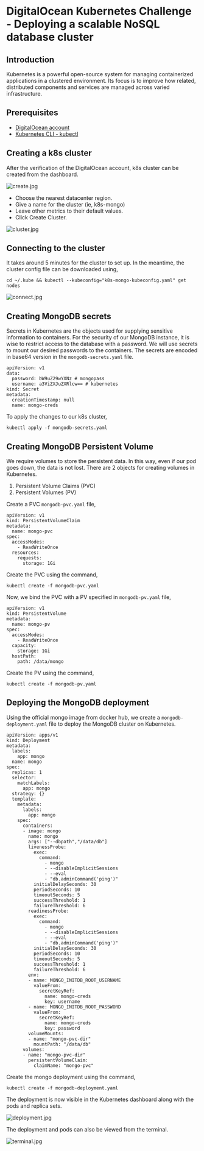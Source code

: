 # DigitalOcean Kubernetes Challenge - Deploying a scalable NoSQL database cluster
## Introduction
Kubernetes is a powerful open-source system for managing containerized applications in a clustered environment. Its focus is to improve how related, distributed components and services are managed across varied infrastructure.

## Prerequisites
- [DigitalOcean account](https://cloud.digitalocean.com/)
- [Kubernetes CLI - kubectl](https://kubernetes.io/docs/tasks/tools/#kubectl)

## Creating a k8s cluster
After the verification of the DigitalOcean account, k8s cluster can be created from the dashboard.

![create.jpg](images/create.jpg)

- Choose the nearest datacenter region.
- Give a name for the cluster (ie, k8s-mongo)
- Leave other metrics to their default values.
- Click Create Cluster.

![cluster.jpg](images/cluster.jpg)

## Connecting to the cluster
It takes around 5 minutes for the cluster to set up. In the meantime, the cluster config file can be downloaded using,
```
cd ~/.kube && kubectl --kubeconfig="k8s-mongo-kubeconfig.yaml" get nodes
```

![connect.jpg](images/connect.jpg)

## Creating MongoDB secrets
Secrets in Kubernetes are the objects used for supplying sensitive information to containers. For the security of our MongoDB instance, it is wise to restrict access to the database with a password. We will use secrets to mount our desired passwords to the containers. The secrets are encoded in base64 version in the `mongodb-secrets.yaml` file.
```
apiVersion: v1
data:
  password: bW9uZ29wYXNz # mongopass
  username: a3ViZXJuZXRlcw== # kubernetes
kind: Secret
metadata:
  creationTimestamp: null
  name: mongo-creds
```

To apply the changes to our k8s cluster,
```
kubectl apply -f mongodb-secrets.yaml
```

## Creating MongoDB Persistent Volume
We require volumes to store the persistent data. In this way, even if our pod goes down, the data is not lost. There are 2 objects for creating volumes in Kubernetes.
1. Persistent Volume Claims (PVC)
2. Persistent Volumes (PV)

Create a PVC `mongodb-pvc.yaml` file,
```
apiVersion: v1
kind: PersistentVolumeClaim
metadata:
  name: mongo-pvc
spec:
  accessModes:
    - ReadWriteOnce 
  resources:
    requests:
      storage: 1Gi
```

Create the PVC using the command,
```
kubectl create -f mongodb-pvc.yaml
```

Now, we bind the PVC with a PV specified in `mongodb-pv.yaml` file,
```
apiVersion: v1
kind: PersistentVolume
metadata:
  name: mongo-pv
spec:
  accessModes:
    - ReadWriteOnce
  capacity:
    storage: 1Gi
  hostPath:
    path: /data/mongo
```

Create the PV using the command,
```
kubectl create -f mongodb-pv.yaml
```

## Deploying the MongoDB deployment
Using the official mongo image from docker hub, we create a `mongodb-deployment.yaml` file to deploy the MongoDB cluster on Kubernetes.
```
apiVersion: apps/v1
kind: Deployment
metadata:
  labels:
    app: mongo
  name: mongo
spec:
  replicas: 1
  selector:
    matchLabels:
      app: mongo
  strategy: {}
  template:
    metadata:
      labels:
        app: mongo
    spec:
      containers:
      - image: mongo
        name: mongo
        args: ["--dbpath","/data/db"]
        livenessProbe:
          exec:
            command:
              - mongo
              - --disableImplicitSessions
              - --eval
              - "db.adminCommand('ping')"
          initialDelaySeconds: 30
          periodSeconds: 10
          timeoutSeconds: 5
          successThreshold: 1
          failureThreshold: 6
        readinessProbe:
          exec:
            command:
              - mongo
              - --disableImplicitSessions
              - --eval
              - "db.adminCommand('ping')"
          initialDelaySeconds: 30
          periodSeconds: 10
          timeoutSeconds: 5
          successThreshold: 1
          failureThreshold: 6
        env:
        - name: MONGO_INITDB_ROOT_USERNAME
          valueFrom:
            secretKeyRef:
              name: mongo-creds
              key: username
        - name: MONGO_INITDB_ROOT_PASSWORD
          valueFrom:
            secretKeyRef:
              name: mongo-creds
              key: password
        volumeMounts:
        - name: "mongo-pvc-dir"
          mountPath: "/data/db"
      volumes:
      - name: "mongo-pvc-dir"
        persistentVolumeClaim:
          claimName: "mongo-pvc"
```

Create the mongo deployment using the command,
```
kubectl create -f mongodb-deployment.yaml
```

The deployment is now visible in the Kubernetes dashboard along with the pods and replica sets.

![deployment.jpg](images/deployment.jpg)

The deployment and pods can also be viewed from the terminal.

![terminal.jpg](images/terminal.jpg)

